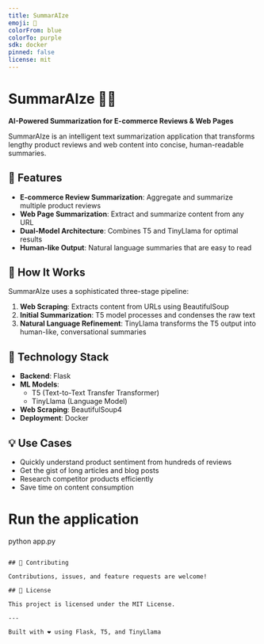 ```yaml
---
title: SummarAIze
emoji: 📝
colorFrom: blue
colorTo: purple
sdk: docker
pinned: false
license: mit
---
```


# SummarAIze 🤖✨

**AI-Powered Summarization for E-commerce Reviews & Web Pages**

SummarAIze is an intelligent text summarization application that transforms lengthy product reviews and web content into concise, human-readable summaries.

## 🎯 Features

- **E-commerce Review Summarization**: Aggregate and summarize multiple product reviews
- **Web Page Summarization**: Extract and summarize content from any URL
- **Dual-Model Architecture**: Combines T5 and TinyLlama for optimal results
- **Human-like Output**: Natural language summaries that are easy to read

## 🔧 How It Works

SummarAIze uses a sophisticated three-stage pipeline:

1. **Web Scraping**: Extracts content from URLs using BeautifulSoup
2. **Initial Summarization**: T5 model processes and condenses the raw text
3. **Natural Language Refinement**: TinyLlama transforms the T5 output into human-like, conversational summaries

## 🚀 Technology Stack

- **Backend**: Flask
- **ML Models**: 
  - T5 (Text-to-Text Transfer Transformer)
  - TinyLlama (Language Model)
- **Web Scraping**: BeautifulSoup4
- **Deployment**: Docker

## 💡 Use Cases

- Quickly understand product sentiment from hundreds of reviews
- Get the gist of long articles and blog posts
- Research competitor products efficiently
- Save time on content consumption

# Run the application
python app.py
```

## 🤝 Contributing

Contributions, issues, and feature requests are welcome!

## 📄 License

This project is licensed under the MIT License.

---

Built with ❤️ using Flask, T5, and TinyLlama